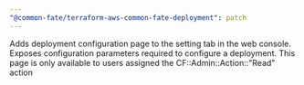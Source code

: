 ```yaml
---
"@common-fate/terraform-aws-common-fate-deployment": patch
---
```


Adds deployment configuration page to the setting tab in the web console. Exposes configuration parameters required to configure a deployment. This page is only available to users assigned the CF::Admin::Action::"Read" action
